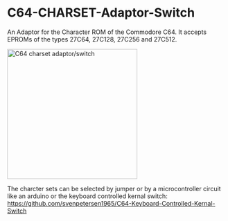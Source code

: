 # C64-CHARSET-Adaptor-Switch
An Adaptor for the Character ROM of the Commodore C64. It accepts EPROMs of the types 27C64, 27C128, 27C256 and 27C512.

<img src="https://github.com/svenpetersen1965/C64-CHARSET-Adaptor-Switch/blob/master/Rev.%200/pictures/2266_-_Pinning.jpg" width="300" alt="C64 charset adaptor/switch">

The charcter sets can be selected by jumper or by a microcontroller circuit like an arduino or the keyboard controlled kernal switch: https://github.com/svenpetersen1965/C64-Keyboard-Controlled-Kernal-Switch
